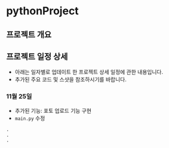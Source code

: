 # pythonProject

## 프로젝트 개요

## 프로젝트 일정 상세
- 아래는 일자별로 업데이트 한 프로젝트 상세 일정에 관한 내용입니다. 
- 추가된 주요 코드 및 스샷을 참조하시기를 바랍니다. 

### 11월 25일 
- 추가된 기능: 포토 업로드 기능 구현
- `main.py` 수정
```python
.
.
.
```

